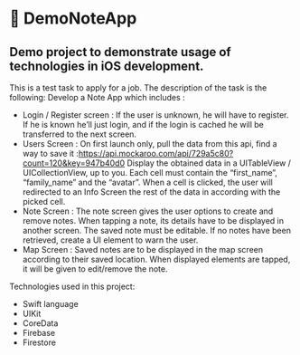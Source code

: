 # 📝 DemoNoteApp
## Demo project to demonstrate usage of technologies in iOS development. 
This is a test task to apply for a job. The description of the task is the following:
Develop a Note App which includes :
- Login / Register screen : If the user is unknown, he will have to register. If he is known he’ll just login, and if the login is cached he will be transferred to the next screen.
- Users Screen : On first launch only, pull the data from this api, find a way to save it :https://api.mockaroo.com/api/729a5c80?count=120&key=947b40d0
Display the obtained data in a UITableView / UICollectionView, up to you. Each cell must contain the “first_name”, “family_name” and the “avatar”. When a cell is clicked, the user will redirected to an Info Screen the rest of the data in according with the picked cell.
- Note Screen : The note screen gives the user options to create and remove notes. When tapping a note, its details have to be displayed in another screen. The saved note must be editable.
If no notes have been retrieved, create a UI element to warn the user.
- Map Screen : Saved notes are to be displayed in the map screen according to their saved location.
When displayed elements are tapped, it will be given to edit/remove the note.

Technologies used in this project:
 - Swift language
 - UIKit
 - CoreData
 - Firebase
 - Firestore
